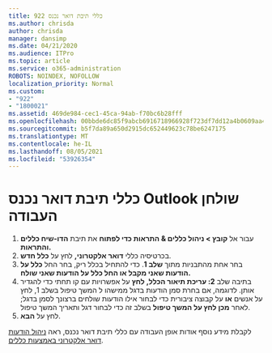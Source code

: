 ```yaml
---
title: 922 כללי תיבת דואר נכנס
ms.author: chrisda
author: chrisda
manager: dansimp
ms.date: 04/21/2020
ms.audience: ITPro
ms.topic: article
ms.service: o365-administration
ROBOTS: NOINDEX, NOFOLLOW
localization_priority: Normal
ms.custom:
- "922"
- "1800021"
ms.assetid: 469de984-cec1-45ca-94ab-f70bc6b28fff
ms.openlocfilehash: 00bbde6dc85f9abcb6916718966928f723df7dd12a4b0609aa454ac3c9bdb3e3
ms.sourcegitcommit: b5f7da89a650d2915dc652449623c78be6247175
ms.translationtype: MT
ms.contentlocale: he-IL
ms.lasthandoff: 08/05/2021
ms.locfileid: "53926354"
---
```

# <a name="inbox-rules-in-outlook-desktop"></a>כללי תיבת דואר נכנס Outlook שולחן העבודה

1. עבור אל **קובץ > ניהול כללים & התראות כדי לפתוח** את תיבת **הדו-שיח כללים והתראות.**
2. בכרטיסיה כללי **דואר אלקטרוני,** לחץ על **כלל חדש**.
3. בחר אחת מהתבניות מתוך **שלב 1**. כדי להתחיל בכלל ריק, בחר החל **כלל על הודעות שאני מקבל או החל כלל על הודעות שאני שולח.**
4. בתיבה שלב **2: עריכת תיאור הכלל, לחץ** על אפשרויות עם קו תחתי כדי להגדיר אותן. לדוגמה, אם בחרת  סמן הודעות בדגל ממישהו ל המשך טיפול בשלב 1, לחץ על אנשים **או** על קבוצה ציבורית כדי לבחור אילו הודעות שולחים ברצונך לסמן בדגל; לאחר **מכן לחץ על המשך טיפול** בשלב זה כדי לבחור דגל ותאריך המשך טיפול.
5. לחץ על **הבא**.

לקבלת מידע נוסף אודות אופן העבודה עם כללי תיבת דואר נכנס, ראה [ניהול הודעות דואר אלקטרוני באמצעות כללים](https://support.office.com/article/manage-email-messages-by-using-rules-c24f5dea-9465-4df4-ad17-a50704d66c59).
